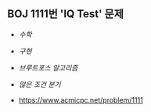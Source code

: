 ## BOJ 1111번 'IQ Test' 문제 

* _수학_
* _구현_
* _브루트포스 알고리즘_
* _많은 조건 분기_

* https://www.acmicpc.net/problem/1111
